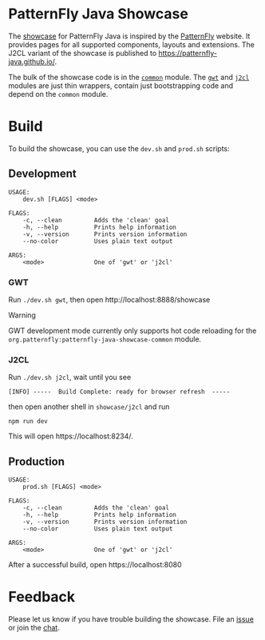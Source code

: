 # PatternFly Java Showcase

The [showcase](https://patternfly-java.github.io/) for PatternFly Java is inspired by the [PatternFly](https://www.patternfly.org/) website. It provides pages for all supported components, layouts and extensions. The J2CL variant of the showcase is published to https://patternfly-java.github.io/.

The bulk of the showcase code is in the [`common`](https://github.com/patternfly-java/patternfly-java/blob/main/showcase/common/src/main/java/org/patternfly/showcase/Showcase.java#L52) module. The [`gwt`](https://github.com/patternfly-java/patternfly-java/blob/main/showcase/gwt/src/main/java/org/patternfly/showcase/Main.java#L22) and [`j2cl`](https://github.com/patternfly-java/patternfly-java/blob/main/showcase/j2cl/src/main/java/org/patternfly/showcase/Main.java#L22) modules are just thin wrappers, contain just bootstrapping code and depend on the `common` module.

# Build

To build the showcase, you can use the `dev.sh` and `prod.sh` scripts:

## Development

```shell
USAGE:
    dev.sh [FLAGS] <mode>

FLAGS:
    -c, --clean         Adds the 'clean' goal
    -h, --help          Prints help information
    -v, --version       Prints version information
    --no-color          Uses plain text output

ARGS:
    <mode>              One of 'gwt' or 'j2cl'
```

### GWT

Run `./dev.sh gwt`, then open http://localhost:8888/showcase

> [!WARNING]
> GWT development mode currently only supports hot code reloading for the `org.patternfly:patternfly-java-showcase-common` module.

### J2CL

Run `./dev.sh j2cl`, wait until you see

```
[INFO] -----  Build Complete: ready for browser refresh  -----
```

then open another shell in `showcase/j2cl` and run

```shell
npm run dev
```

This will open https://localhost:8234/.

## Production

```shell
USAGE:
    prod.sh [FLAGS] <mode>

FLAGS:
    -c, --clean         Adds the 'clean' goal
    -h, --help          Prints help information
    -v, --version       Prints version information
    --no-color          Uses plain text output

ARGS:
    <mode>              One of 'gwt' or 'j2cl'
```

After a successful build, open https://localhost:8080

# Feedback

Please let us know if you have trouble building the showcase. File an [issue](https://github.com/patternfly-java/patternfly-java/issues/new) or join the [chat](https://app.gitter.im/#/room/#pf4-java_core:gitter.im).
